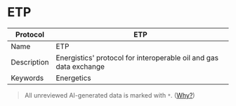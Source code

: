 # ETP

| Protocol | ETP |
|---|---|
| Name | ETP |
| Description | Energistics' protocol for interoperable oil and gas data exchange |
| Keywords | Energetics |



> All unreviewed AI-generated data is marked with `*`. ([Why?](../srcs/README.md#note-on-ai-generated-content))
